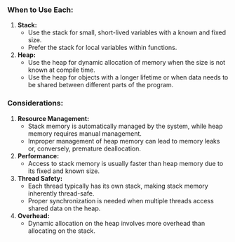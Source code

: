 ### When to Use Each:

1. **Stack:**
   - Use the stack for small, short-lived variables with a known and fixed size.
   - Prefer the stack for local variables within functions.
2. **Heap:**
   - Use the heap for dynamic allocation of memory when the size is not known at compile time.
   - Use the heap for objects with a longer lifetime or when data needs to be shared between different parts of the program.

### Considerations:

1. **Resource Management:**
   - Stack memory is automatically managed by the system, while heap memory requires manual management.
   - Improper management of heap memory can lead to memory leaks or, conversely, premature deallocation.
2. **Performance:**
   - Access to stack memory is usually faster than heap memory due to its fixed and known size.
3. **Thread Safety:**
   - Each thread typically has its own stack, making stack memory inherently thread-safe.
   - Proper synchronization is needed when multiple threads access shared data on the heap.
4. **Overhead:**
   - Dynamic allocation on the heap involves more overhead than allocating on the stack.